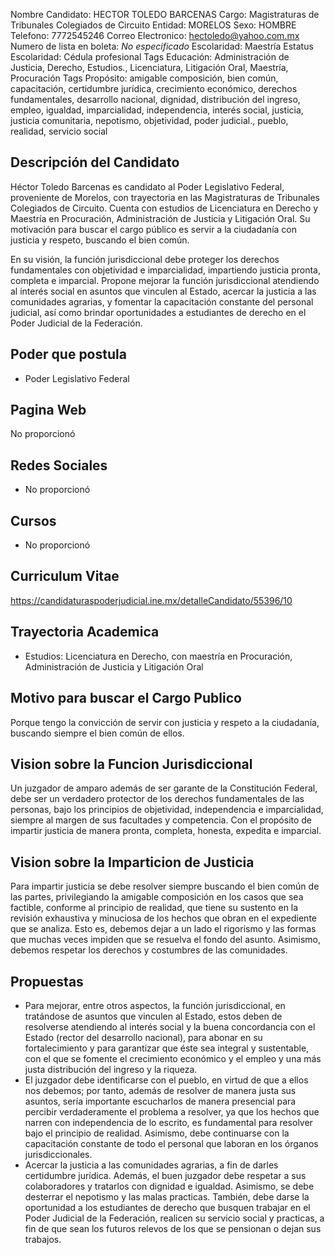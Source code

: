 Nombre Candidato: HECTOR TOLEDO BARCENAS
Cargo: Magistraturas de Tribunales Colegiados de Circuito
Entidad: MORELOS
Sexo: HOMBRE
Telefono: 7772545246
Correo Electronico: hectoledo@yahoo.com.mx
Numero de lista en boleta: *No especificado*
Escolaridad: Maestría
Estatus Escolaridad: Cédula profesional
Tags Educación: Administración de Justicia, Derecho, Estudios., Licenciatura, Litigación Oral, Maestría, Procuración
Tags Propósito: amigable composición, bien común, capacitación, certidumbre jurídica, crecimiento económico, derechos fundamentales, desarrollo nacional, dignidad, distribución del ingreso, empleo, igualdad, imparcialidad, independencia, interés social, justicia, justicia comunitaria, nepotismo, objetividad, poder judicial., pueblo, realidad, servicio social


## Descripción del Candidato 

Héctor Toledo Barcenas es candidato al Poder Legislativo Federal, proveniente de Morelos, con trayectoria en las Magistraturas de Tribunales Colegiados de Circuito. Cuenta con estudios de Licenciatura en Derecho y Maestría en Procuración, Administración de Justicia y Litigación Oral. Su motivación para buscar el cargo público es servir a la ciudadanía con justicia y respeto, buscando el bien común.

En su visión, la función jurisdiccional debe proteger los derechos fundamentales con objetividad e imparcialidad, impartiendo justicia pronta, completa e imparcial. Propone mejorar la función jurisdiccional atendiendo al interés social en asuntos que vinculen al Estado, acercar la justicia a las comunidades agrarias, y fomentar la capacitación constante del personal judicial, así como brindar oportunidades a estudiantes de derecho en el Poder Judicial de la Federación.


## Poder que postula

- Poder Legislativo Federal


## Pagina Web

No proporcionó


## Redes Sociales

- No proporcionó


## Cursos

- No proporcionó


## Curriculum Vitae

https://candidaturaspoderjudicial.ine.mx/detalleCandidato/55396/10


## Trayectoria Academica

- Estudios: Licenciatura en Derecho, con maestría en Procuración, Administración de Justicia y Litigación Oral


## Motivo para buscar el Cargo Publico

Porque tengo la convicción de servir con justicia y respeto a la ciudadanía, buscando siempre el bien común de ellos.


## Vision sobre la Funcion Jurisdiccional

Un juzgador de amparo además de ser garante de la Constitución Federal, debe ser un verdadero protector de los derechos fundamentales de las personas, bajo los principios de objetividad, independencia e imparcialidad, siempre al margen de sus facultades y competencia. Con el propósito de impartir justicia de manera pronta, completa, honesta, expedita e imparcial.


## Vision sobre la Imparticion de Justicia

Para impartir justicia se debe resolver siempre buscando el bien común de las partes, privilegiando la amigable composición en los casos que sea factible, conforme al principio de realidad, que tiene su sustento en la revisión exhaustiva y minuciosa de los hechos que obran en el expediente que se analiza. Esto es, debemos dejar a un lado el rigorismo y las formas que muchas veces impiden que se resuelva el fondo del asunto. Asimismo, debemos respetar los derechos y costumbres de las comunidades.


## Propuestas

- Para mejorar, entre otros aspectos, la función jurisdiccional, en tratándose de asuntos que vinculen al Estado, estos deben de resolverse atendiendo al interés social y la buena concordancia con el Estado (rector del desarrollo nacional), para abonar en su fortalecimiento y para garantizar que éste sea integral y sustentable, con el que se fomente el crecimiento económico y el empleo y una más justa distribución del ingreso y la riqueza.
- El juzgador debe identificarse con el pueblo, en virtud de que a ellos nos debemos; por tanto, además de resolver de manera justa sus asuntos, sería importante escucharlos de manera presencial para percibir verdaderamente el problema a resolver, ya que los hechos que narren con independencia de lo escrito, es fundamental para resolver bajo el principio de realidad. Asimismo, debe continuarse con la capacitación constante de todo el personal que laboran en los órganos jurisdiccionales.
- Acercar la justicia a las comunidades agrarias, a fin de darles certidumbre jurídica. Además, el buen juzgador debe respetar a sus colaboradores y tratarlos con dignidad e igualdad. Asimismo, se debe desterrar el nepotismo y las malas practicas. También, debe darse la oportunidad a los estudiantes de derecho que busquen trabajar en el Poder Judicial de la Federación, realicen su servicio social y practicas, a fin de que sean los futuros relevos de los que se pensionan o dejan sus trabajos.


